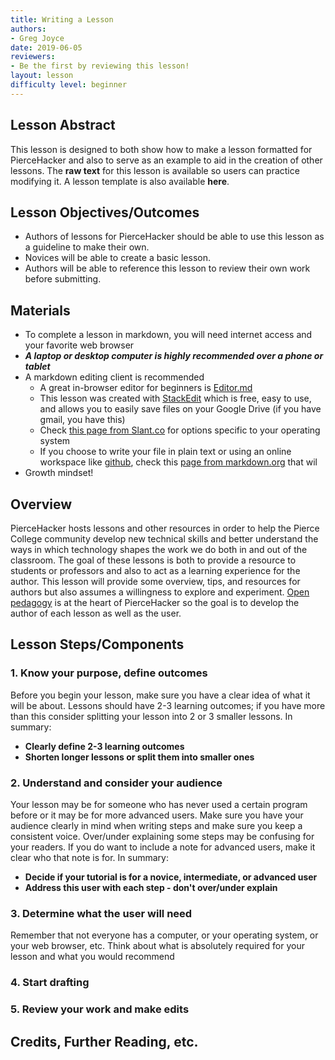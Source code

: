 ```yaml
---
title: Writing a Lesson
authors:
- Greg Joyce
date: 2019-06-05
reviewers:
- Be the first by reviewing this lesson!
layout: lesson
difficulty level: beginner
---
```


## Lesson Abstract
This lesson is designed to both show how to make a lesson formatted for PierceHacker and also to serve as an example to aid in the creation of other lessons. The **raw text** for this lesson is available so users can practice modifying it. A lesson template is also available **here**.

## Lesson Objectives/Outcomes
* Authors of lessons for PierceHacker should be able to use this lesson as a guideline to make their own. 
* Novices will be able to create a basic lesson.
* Authors will be able to reference this lesson to review their own work before submitting.

## Materials
* To complete a lesson in markdown, you will need internet access and your favorite web browser
* ***A laptop or desktop computer is highly recommended over a phone or tablet***
* A markdown editing client is recommended
	- A great in-browser editor for beginners is [Editor.md](https://dillinger.io)
	- This lesson was created with [StackEdit](https://stackedit.io) which is free, easy to use, and allows you to easily save files on your Google Drive (if you have gmail, you have this)
	- Check [this page from Slant.co](https://www.slant.co/search?query=markdown%20editors) for options specific to your operating system
	- If you choose to write your file in plain text or using an online workspace like [github](https://github.com/), check this [page from markdown.org](https://www.markdownguide.org/basic-syntax/) that wil
* Growth mindset!

## Overview
PierceHacker hosts lessons and other resources in order to help the Pierce College community develop new technical skills and better understand the ways in which technology shapes the work we do both in and out of the classroom. The goal of these lessons is both to provide a resource to students or professors and also to act as a learning experience for the author. This lesson will provide some overview, tips, and resources for authors but also assumes a willingness to explore and experiment. [Open pedagogy](http://openpedagogy.org/open-pedagogy/) is at the heart of PierceHacker so the goal is to develop the author of each lesson as well as the user.

## Lesson Steps/Components

### 1. Know your purpose, define outcomes
Before you begin your lesson, make sure you have a clear idea of what it will be about. Lessons should have 2-3 learning outcomes; if you have more than this consider splitting your lesson into 2 or 3 smaller lessons. In summary:
* **Clearly define 2-3 learning outcomes**
* **Shorten longer lessons or split them into smaller ones**

### 2. Understand and consider your audience
Your lesson may be for someone who has never used a certain program before or it may be for more advanced users. Make sure you have your audience clearly in mind when writing steps and make sure you keep a consistent voice. Over/under explaining some steps may be confusing for your readers. If you do want to include a note for advanced users, make it clear who that note is for. In summary:

* **Decide if your tutorial is for a novice, intermediate, or advanced user**
* **Address this user with each step - don't over/under explain**

### 3. Determine what the user will need
Remember that not everyone has a computer, or your operating system, or your web browser, etc. Think about what is absolutely required for your lesson and what you would recommend

### 4. Start drafting


### 5. Review your work and make edits



## Credits, Further Reading, etc.
<!--stackedit_data:
eyJoaXN0b3J5IjpbNTEwMzk5ODQ4LDE0MjAzNjcxNDAsLTM2OD
E2NzI1MSwtMjAzMjEwNjM1OSwtNDU4NzIwNzMzLDI1ODMxODI2
LDExMDU2MTY4NzMsLTE0NDY0ODU5MywtOTI5ODg2OTEzLDE4Nj
c3NTkxNzEsLTEyMTUzMDAzOTEsLTU0NzQ4Njk5NywxOTMwMTIx
NzY0XX0=
-->